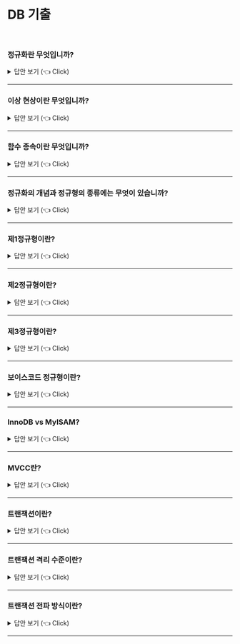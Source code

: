 # DB 기출
<br>

### 정규화란 무엇입니까?

<details>
   <summary> 답안 보기 (👈 Click)</summary>
<br />

[참고: 데이터베이스 개론 p.330]

+ 8장에서는 관계 데이터 모델에 기반을 두고 데이터베이스를 설계하는 방법 중 
E-R 모델과 릴레이션 변환 규칙을 이용하는 방법을 살펴보았다

이 장에서는 정규화를 이용해 데이터베이스를 설계하는 방법에 대해 소개한다
정규화는 데이터베이스를 설계한 후 설계 결과물을 검증하기 위해 사용하기도 한다
앞에서도 언급했듯이, 두 설계 방법은 데이터베이스 설계 결과물이 비슷한 수준을
유지하므로 상황에 따라 적절한 방법을 선택하면 된다

데이터베이스를 잘못 설계하면 불필요한 데이터 중복이 발생하여 릴레이션에 대한 데이터의 삽입, 수정, 삭제 연산을 수행할 때 부작용이 발생할 수 있다. 이러한 부작용을 이상 현상이라 한다
이상 현상을 제거하면서 데이터베이스를 올바르게 설계해나가는 과정이 정규화다
정규화의 필요성과 방법을 구체적으로 알아보기에 앞서 먼저 이상 현상을 종류별로 자세히 알아보자
</details>

-----------------------

### 이상 현상이란 무엇입니까?

<details>
   <summary> 답안 보기 (👈 Click)</summary>

[참고: 데이터베이스 개론 p.330]

+ 
1) 이상 현상의 종류
- 이상 현상에는 [그림 9-1]과 같이 삽입 이상, 갱신 이상, 삭제 이상이 있다
   삽입 이상 - 새 데이터를 삽입하기 위해 불필요한 데이터도 함께 삽입해야 하는 문제
   갱신 이상 - 중복 투플 중 일부만 변경하여 데이터가 불일치하게 되는 모순의 문제
   삭제 이상 - 투플을 삭제하면 꼭 필요한 데이터까지 함께 삭제되는 데이터 손실의 문제

 [그림 9-2]의 이벤트 참여 릴레이션을 이용해 잘못 설계된 릴레이션에서 발생할 수 있는
 이상 현상을 살펴보고, 이를 통해 이상 현상의 개념을 이해해보자. 

[그림 9-2]의 이벤트참여 릴레이션은 고객들이 이벤트에 참여한 결과를 저장하고 있는 릴레이션이다. 고객에 대한 정보인 고객아이디, 고객이름, 등급과 고객이 참여한 이벤트에 대한 정보인 이벤트번호, 당첨여부를 포함하고 있다. 
한 고객이 여러 이벤트에 참여할 수 있으므로 고객아이디만으로는 투플을 유일하게 식별할 수 없다.
그러므로 고객아이디와 이벤트번호 속성을 함께 사용하여 이벤트참여 릴레이션의 기본키를 구성한다. 

고객 한 명이 여러 이벤트에 참여할 수 있으므로 이벤트참여 릴레이션에는 동일한 고객의 
이름과 등급이 여러 번 나타날 수 있다.
예를 들어, 아이디가 apple인 고객은 3개의 이벤트에 참여하므로
고객의 이름과 등급이 이벤트참여 릴레이션에 세 번 저장된다.
이렇게 동일한 데이터가 여러 번 중복되어 저장되면 저장 공간을 낭비할 뿐 아니라
릴레이션에 데이터를 삽입, 수정,삭제 할 때 삽입,갱신, 삭제 이상 현상이 발생할 수 있다 

1)삽입 이상
- 릴레이션에 새 데이터를 삽입하기 위해 원치 않는 불필요한 데이터도 함께 삽입해야 하는 문제를 삽입 이상이라 한다
  예를 들어, 아이디가 melon이고, 이름이 성원용, 등급이 gold인 신규 고객이 회원으로 가입하여, [그림 9-2]의 이벤트참여 릴레이션에 이 고객에 대한 데이터를 삽입해야 한다고 해보자.
  이 고객이 참여한 이벤트가 아직 업삳면 이벤트참여 릴레이션에 이 고객에 대한 데이터를 삽입할 수 없다. 이벤트참여 릴레이션의 기본키가 고객아이디와 이벤트번호 속성이고,
  기본키를 구성하는 속성은 널 값을 가질 수 없다는 제약이 존재하기 때문이다. 
  즉, 고객아이디와 참여한 이벤트번호가 모두 존재해야 이벤트참여 릴레이션에 새 고객의 데이터를 삽입할 수 있다. 따라서 성원용 고객에 대한 데이터를 이벤트참여 릴레이션에 삽입하려면 실제로 참여하지 않은 임시 이벤트번호를 삽입해야 하므로 이벤트참여 릴레이션에는 삽입 이상이 발생하게 된다. 

2) 갱신 이상
- 릴레이션의 중복된 투플들 중 일부만 수저앟여 데이터가 불일치하게 되는 모순이 발생하는 것을 
   갱신 이상이라한다. [그림9-2]의 이벤트참여 릴레이션에는 아이디가 apple인 고객에 대한 
   투플이 3개 존재하여, 고객아이디, 고객이름, 등급 속성의 값이 중복되어 있다. 
   아이디가 apple인 고객의 등급이 gold에서 vip로 변경된다면, 이벤트참여 릴레이션에서 
   apple 고객에 대한 투플 3개의 등급 속성 값이 모두 수정되어야 한다. 
   그렇지 않고 [그림9-2]와 같이 2개의 투플만 등급이 수정되면 apple 고객이 서로 다른 등급을 가지는 모순이 생겨 갱신 이상이 발생하게 된다 

3) 삭제 이상
- 릴레이션에서 투플을 삭제하면 꼭 필요한 데이터까지 함께 삭제하여 데이터가  손실되는 
  연쇄 삭제 현상을 삭제 이상이라 한다. 

아이디가 orange인 고객이 이벤트 참여를 취소하여 [그림 9-2]의 이벤트참여 릴레이션에서 관련된 투플을 삭제해야 한다면, [그림 9-5]와 같이 하나의 투플만 삭제하면 된다.
그런데 이 투플은 아이디가 orange인 고객이 참여하고 있는 이벤트에 대한 정보만 가지고 있는 것이 아니라, 해당 고객에 대한 정보인 고객아이디, 고객이름, 등급에 대한 정보도 유일하게 가지고 있다. 
따라서 이 투플이 삭제되면 이벤트 참여와 관련이 없음에도 불구하고 해당 고객에 대한 고객아이디, 고객이름, 등급 데이터까지 원치 않게 손실되는 삭제 이상이 발생하게 된다. 

[그림 9-2]의 이벤트참여 릴레이션에 여러 이상 현상이 발생하는 이유는 무엇일까?
관련이 없는 데이터, 즉 관련 없는 속성들을 하나의 릴레이션에 모아 두고 있기 때문이다.
이상 현상이 발생하지 않도록 하려면, 관련 있는 속성들로만 릴레이션을 구성해야 하는데,
이를 위해 필요한 것이 정규화다.

정규화는 이상 현상이 발생하지 않도록, 릴레이션을 관련이 있는 속성들로만 구성하기 위해 릴레이션을 분해하는 과정이다. 정규화를 통해 릴레이션 설계를 올바르게 완성할 수 있다. 

정규화를 수행하려면 먼저 릴레이션을 구성하는 속성들 간의 관련성을 판단할 수 있어야 한다.
정규화 과정에서 고려해야 하는 속성들 간의 관련성을 함수적 종속성이라고 한다.

일반적으로 릴레이션에 함수적 종속성이 하나 존재하도록 정규화를 통해 릴레이션을 분해한다.
그러므로 정규화를 본격적으로 살펴보기에 앞서 다음 절에서 함수적 종속성의 의미와 
함수적 종속성을 판단하는 방법부터 알아보자. 



</details>

-----------------------

### 함수 종속이란 무엇입니까?

<details>
   <summary> 답안 보기 (👈 Click)</summary>
<br />

[참고: 데이터베이스 개론 p.335]

+ 하나의 릴레이션을 구성하는 속성들읠 부분 집합을 X와 Y라 할 때,
어느 시점에서든 릴레이션 내의 모든 투플에서 X값에 대한 Y값이 항상 하나면
"X가 Y를 함수적으로 결정한다" 또는 "Y가 X에 함수적으로 종속되어 있다"라고 한다

함수 종속 관계는 X->Y로 표현하고, X를 결정자, Y를 종속자라고 한다

[그림 9-7]의 고객 릴레이션을 대상으로 속성 간의 함수 종속 관계를 판단해보자.

[그림 9-7]의 고객 릴레이션에서 각 고객아이디 속성 값에 대응되는 고객이름 속성과
등급 속성의 값이 단 하나이므로, 고객 아이디가 고객이름과 등급을 결정한다고 볼 수 있다.
예를 들어, 고객아이디가 apple인 고객은 이름이 정소화, 등급이 gold인 한 사람박에 없다.
그러므로 고객 릴레이션에서 고객이름과 등급 속성은 고객아이디 속성에 함수적으로 종속되어 있어,
고객아이디는 결정자가 되고 고객이름과 등급은 종속자가 된다. 

고객 릴레이션에 존재하는 함수 종속 관계는 다음과 같이 기호로 표현할 수 있다
하나의 릴레이션을 구성하는 속성들 간의 함수 종속 관계를 도식화하여 표현할 수 있다
이를 함수 종속 다이어그램이라고 하는데, 함수 종속 다이어그램은 복잡한 함수 종속 관계를 더 직관적으로 이해하는 데 도움이 된다.
예로 제시한 고객 릴레이션의 함수 종속 다이어그램은 [그림 9-9]와 같다 

함수 종속 관계를 판단할 때 유의할 점은, 현재 시점에 릴레이션에 포함된 속성 값만으로 판단하면 안된다는 것이다. 릴레이션에서 속성 값은 계속 변할 수 있기 때문에 속성 자체가 가지고 있는 특성과 의미를 기반으로 판단해야 한다. 

[그림 9-7]의 고객 릴레이션에서 함수 종속 관계를 판단할 때도 마찬가지다.
고객 릴레이션에 현재 저장되어 있는 속성 값이 아닌 속성 자체의 특성을 고려하여 함수 종속 관계를 판단해야 한다. 고객 릴레이션에서 고객아이디는 고객을 구별해주는 기본키 속성이기 때문에 아이디가 같은 서로 다른 고객이 존재할 수 없다.
그러므로, 고객아이디가 정해지면 오직 하나의 고객 이름과 등급이 결정된다.

일반적으로 투플을 유일하게 구별하는 기본키와 후보키는 그 특성 때문에 릴레이션을 구성하는 다른 모든 속성들을 함수적으로 결정한다.
하지만 이러한 특성으로 인해 함수 종속 관계 X->Y에서 기본키나 후보키만 결정자인 X가 될 수 있는 것은 아니다. 기본키나 후보키가 아니더라도 속성 Y값을 유일하게 결정하는 속성 X는 함수 종속 관계에서 모두 결정자가 될 수 있다.
물론 릴레이션 내의 여러 투플에서 속성 X 값이 같으면 이 값과 연관된 속성 Y 값도 모두 같아야
결정자로 인정받을 수 있다. 

[그림 9-10]의 이벤트참여 릴레이션을 대상으로 좀 더 복잡한 속성들 간의 함수 종속 관계를 판단해보자. 

[그림 9-10]의 이벤트참여 릴레이션에서는 고객 아이디가 고객 이름을 유일하게 결정한다.
고객아이디가 같으면 모든 투플에서 고객이름이 반드시 같은 값을 가지기 때문이다.
그러므로 고객이름은 고객아이디에 종속되어 있어, 고객아이디가 결정자가 되고 고객이름이 종속자가 된다.

그리고 기본키인 {고객아이디, 이벤트번호} 속성 집합은 당첨여부 속성을 유일하게 결정한다.
아이디가 apple인 고객이 참여한 E001 이벤트의 당첨여부는 Y만 존재하기 때문이다.

그러므로 당첨여부는 {고객아이디, 이벤트번호}에 종속되어 있어, {고객아이디, 이벤트번호}가 결정자가 되고 당첨여부가 종속자가 된다. 물론 당첨여부뿐 아니라 고객이름도 기본키인 {고객아이디, 이벤트번호}에 종속되어 있다. 

이벤트참여 릴레이션에 존재하는 함수 종속 관계를 기호로 표현하면 다음과 같다. 

이벤트참여 릴레이션에 존재하는 함수 종속 관계에서 
{고객아이디, 이벤트번호}에 종속되어 있는 고객 이름은 {고객아이디, 이벤트번호}의 일부분인 고객아이디에도 종속되어 있다.
이런 경우, 고객 이름 속성이 {고객아이디, 이벤트번호} 속성 집합에 부분 함수 종속되었다고 한다. 

반면, 당첨여부 속성은 {고객아이디, 이벤트번호}의 일부분이 아닌 속성 집합 전체에 종속되어 있다.
이런 경우에는 당첨여부 속성이 {고객아이디, 이벤트번호} 속성 집합에 완전 함수 종속되었다고 한다.

완전 함수 종속은 릴레이션에서 속성 집합 Y가 속성 집합 X에 함수적으로 종속되어 있지만,
속성 집합 X 전체에 종속된 것이지 일부분에 종속된 것이 아님을 의미한다. 
이와 반대로 부분 함수 종속은 속성 집합 Y가 속성 집합 X의 전체가 아닌 일부분에도
함수적으로 종속됨을 의미하므로, 부분 함수 종속 관계가 성립하려면 결정자가
여러 개의 속성들로 구성되어 있어야 한다
 
일반적으로 함수 종속이라고 하면 완전 함수 종속을 의미한다.
그러나 정규화를 수행하는 과정에서 릴렐이션이 부분 함수 종속 관계를 포함하고 있는지를 확인하는 경우가 있으므로 부분 함수 종속도 의미를 정확히 이해해둘 필요가 있다. 

[그림 9-10]의 이벤트참여 릴레이션에서 고객이름은 고객아이디에 완전 함수 종속되어 있지만, {고객아이디, 이벤트번호}에는 부분 함수 종속되어 있다. 
그리고 당첨여부는 {고객아이디, 이벤트번호}에 완전 함수 종속되어 있다.

완전 함수 종속과 부분 함수 종속을 모두 포함하는 이벤트참여 릴레이션에 대한 함수 종속 다이어그램은 [그림 9-12]와 같다. 

릴레이션에 존재하는 함수 종속 관계에서는 결정자와 종속자가 같거나, 결정자가 종속자를 포함하는 것처럼 당연한 함수 종속 관계는 고려하지 않는다. 예를 들어, 이벤트참여 릴레이션에 존재하는 다음과 같은 함수 종속 관계는 당연하게 판단되는 함수 종속 관계이므로 제외한다. 
  
</details>

-----------------------

### 정규화의 개념과 정규형의 종류에는 무엇이 있습니까?

<details>
   <summary> 답안 보기 (👈 Click)</summary>
<br />

[참고: 데이터베이스 개론 p.339]

+ 

함수 종속성을 이용하여 릴레이션을 연관성이 있는 속성들로만 구성되도록 분해해서,
이상 현상이 발생하지 않는 올바른 릴레이션으로 만들어나가는 과정을
정규화라고 한다.
정규화의 기본 목표는 관련이 없는 함수 종속성을 별개의 릴레이션으로 표현하는 것이다.

릴레이션이 정규화된 정도는 정규형으로 표현한다. 정규형은 크게 기본 정규형과 
고급 정규형으로 나뉜다.
기본 정규형에는 제1정규형, 제2정규형, 제3정규형, 보이스/코드 정규형이 있고,
고급 정규형에는 제4정규형, 제5정규형이 있다. 

각 정규형마다 만족시켜야 하는 제약조건이 존재한다.
릴레이션이 특정 정규형의 제약 조건을 만족하면 릴레이션이 해당 정규형에 속한다고 표현한다.
정규형의 차수가 높아질수록 요구되는 제약조건이 많아지고 엄격해진다.
일반적으로 차수가 높은 정규형에 속하는 릴레이션일수록
데이터 중복이 줄어 데이터 중복에 의한 이상 현상이 발생하지 않는 바람직한 릴레이션일 수 있다.
하지만 모든 릴레이션이 제5정규형에 속해야 되는 것은 아니므로,
릴레이션의 특성을 고려해서 적합한 정규형을 선택해야 한다. 

일반적으로 기본 정규형에 속하도록 릴레이션을 정규화하는 경우가 대부분이다.
따라서 기본 정규형의 제약조건은 정확히 파악해둘 필요가 있으므로,
여기서는 기본 정규형을 중심으로 정규화 과정을 알아본다.

정규형들간의 관계를 그림으로 표현하면 다음과 같다.
정규형 중 가장 바깥쪽에 위치하는 제1정규형부터 살펴보자. 
 
</details>

-----------------------

### 제1정규형이란?

<details>
   <summary> 답안 보기 (👈 Click)</summary>
<br />

[참고: 데이터베이스 개론 p.340]

+ 

 
</details>

-----------------------

### 제2정규형이란?

<details>
   <summary> 답안 보기 (👈 Click)</summary>
<br />

[참고: 데이터베이스 개론 p.340]

+ 

 
</details>

-----------------------

### 제3정규형이란?

<details>
   <summary> 답안 보기 (👈 Click)</summary>
<br />

[참고: 데이터베이스 개론 p.340]

+ 

 
</details>

-----------------------

### 보이스코드 정규형이란?

<details>
   <summary> 답안 보기 (👈 Click)</summary>
<br />

[참고: 데이터베이스 개론 p.340]

+ 

 
</details>

-----------------------

### InnoDB vs MyISAM?

<details>
   <summary> 답안 보기 (👈 Click)</summary>
<br />

[참고: Real MySQL 1권 p,98]

+ 지금까지 MySQL 엔진의 전체적인 구조를 살펴봤다.
이번 절에서는 MySQL의 스토리지 엔진 가운데 가장 많이 사용되는 InnoDB 스토리지 엔진을 간단히 살펴보자. InnoDB는 MySQL에서 사용할 수 있는 스토리지 엔진 중 거의 유일하게 레코드 기반의 잠금을 제공하며, 그 때문에 높은 동시성 처리가 가능하고 안정적이며 성능이 뛰어나다.
InnoDB의 개략적인 구조는 그림 4.9와 같다. 

그림 4.9는 InnoDB의 아키텍처를 아주 간단히 보여주는데, 각 부분에 관한 자세한 설명은 InnoDB 스토리지 엔진의 주요 특징들과 함께 하나씩 살펴보자. 

1) 프라이머리 키에 의한 클러스터링
- InnoDB의 모든 테이블은 기본적으로 프라이머리 키를 기준으로 클러스터링되어 저장된다. 즉, 프라이머리 키 값의 순서대로 디스크에 저장된다는 뜻이며, 모든 세컨더리 인덱스는 레코드의 주소 대신 프라이머리 키의 값을 논리적인 주소로 사용한다.  프라이머리 키가 클러스터링 인덱스이기 때문에 프라이머리 키를 이용한 레인지 스캔은 상당히 빨리 처리될 수 있다.

- 결과적으로 쿼리의 실행 계획에서 프라이머리 키는 기본적으로 다른 보조 인덱스에 비해 비중이 높게 설정(쿼리의 실행 계획에서 다른 보조 인덱스보다 프라이머리 키가 선택될 확률이 높음)된다.
오라클 DBMS의 IOD(Index Organized Table)과 동일한 구조가 InnoDB에서는 일반적인 테이블의 구조가 되는 것이다. 클러스터 키에 대해서는 8.8절 '클러스터링 인덱스'에서 다시 상세히 다루겠다.

- InnoDB 스토리지 엔진과는 달리 MyISAM 스토리지 엔진에서는 클러스터링 키를 지원하지 않는다.
  그래서 MyISAM 테이블에서는 프라이머리 키와 세컨더리 인덱스는 구조적으로 아무런 차이가 없다.  프라이머리 키는 유니크 제약을 가진 세컨더리 인덱스일뿐이다. 
  그리고 MyISAM 테이블의 프라이머리 키를 포함한 모든 인덱스는 물리적인 레코드의 주소값(ROWID)을 가진다. MyISAM 테이블의 구조와 인덱스에 대해서는 4.3.3절 '데이터 파일과 프라이머리 키(인덱스) 구조'를 참고하자.

  
4.2.2 외래 키 지원

- 외래 키에 대한 지원은 InnoDB 스토리지 엔진 레벨에서 지원하는 기능으로 MyISAM이나 MEMORY 테이블에서는 사용할 수 없다. 외래 키는 데이터베이스 서버 운영의 불편함 때문에 서비스용 데이터베이스에서는 생성하지 않는 경우도 자주 있는데, 그렇다 하더라도 개발 환경의 데이터베이스에서는 좋은 가이드 역할을 할 수 있다. 

- InnoDB에서 외래 키는 부모 테이블과 자식 테이블 모두 해당 칼럼에 인덱스 생성이 필요하고, 변경 시에는 반드시 부모 테이블이나 자식 테이블에 데이터가 있는지 체크하는 작업이 필요하므로
잠금이 여러 테이블로 전파되고, 그로 인해 데드락이 발생할 때가 많으므로 개발할 때도 외래 키의 존재에 주의하는 것이 좋다

- 수동으로 데이터를 적재하거나 스키마 변경 등의 관리 작업이 실패할 수 있다. 물론 부모 테이블과 
자식 테이블의 관계를 명확히 파악해서 순서대로 작업한다면 문제 없이 실행할 수 있지만 외래 키가 복잡하게 얽힌 경우에는 그렇게 간단하지 않다. 또한 서비스에 문제가 있어서 긴급하게 뭔가 조치를 해야 하는데 이런 문제가 발생하면 더 조급해질 수도 있다. 이런 경우에는 foreign_key_checks 시스템 변수를 OFF로 설정하면 외래 키 관계에 대한 체크 작업을 일시적으로 멈출 수 있다.

- 외래 키 체크 작업을 일시적으로 멈추면 대략 레코드 적재나 삭제 등의 작업도 부가적인 체크가 필요 없기 때문에 훨씬 빠르게 처리할 수 있다.

mysql> SET foreign_key_checks = OFF;

mysql> SET foreign_key_checks= ON;

외래 키 체크를 일시적으로 해제했다고 해서 부모와 자식 테이블 간의 관계가 깨진 상태로 그대로 유지해도 된다는 것을 의미하지는 않는다.
예를 들어, 외래 키 체크를 일시적으로 중지한 상태에서 외래 키 관계를 가진 부모 테이블의 레코드를 삭제했다면 반드시 자식 테이블의 레코드도 삭제해서 일관성을 맞춰준 후 
다시 외래 키 체크 기능을 활성화해야 한다.
그리고 foreign_key_checks가 비활성화되면 외래키 관계의 부모 테이블에 대한 작업도 무시하게 된다.



 
</details>

-----------------------

### MVCC란?

<details>
   <summary> 답안 보기 (👈 Click)</summary>
<br />

[참고: Real MySQL 1권 p.100]

+ 일반적으로 레코드 레벨의 트랜잭션을 지원하는 DBMS가 제공하는 기능이며, MVCC의 가장 큰 목적은 잠금을 사용하지 않는 일관된 읽기를 제공하는데 있다.
  InnoDB는 언두 로그를 이용해 이 기능을 구현한다.
  여기서 멀티 버전이라 함은 하나의 레코드에 대해 여러 개의 버전이 동시에 관리된다는 의미다.
  이해를 위해 격리 수준(Isolation level)이 READ_COMMITTED인 MySQL 서버에서 InnoDB 스토리지 엔진을 사용하는 테이블의 데이터 변경을
  어떻게 처리하는지 그림으로 한 번 살펴보자. 

  우선 다음과 같은 테이블에 한 건의 레코드를 INSERT한 다음 UPDATE해서 발생하는 변경 작업 및 절차를 확인해보자.
  UPDATE 문장이 실행되면 커밋 실행 여부와 관계없이 InnoDB 버퍼 풀은 새로운 값인 '경기'로 업데이트 된다.
  그리고 디스크의 데이터 파일에는 체크포인트나 InnoDB의 Write 스레드에 의해 새로운 값으로 업데이트돼 있을 수도 있고 아닐 수도 있다
  (InnoDB가 ACID를 보장하기 때문에 일반적으로 InnoDB의 버퍼 풀과 데이터 파일은 동일한 상태라고 가정해도 무방하다)
  아직 COMMIT이나 ROLLBACK이 되지 않은 상태에서 다른 사용자가 다음 같은 쿼리로 작업중인 레코드를 조회하면 어디에 잇는 데이터를 조회할까?

  mysql> SELECT * FROM member WHERE m_id=12;

  이 질문의 답은 MySQL 서버의 시스템 변수(transaction_isolation)에 설정된 격리 수준(Isolation level)에 따라 다르다는 것이다.
  격리 수준이 READ_UNCOMMITTED인 경우에는 InnoDB 버퍼 풀이나 데이터 파일로부터 변경되지 않은 데이터를 읽어서 반환한다.
  즉, 데이터가 커밋됐든 아니든 변경된 상태의 데이터를 반환한다.
  그렇지 않고 READ_COMMITTED나 그 이상의 격리 수준(REPEATABLE_READ, SERIALIZABLE)인 경우에는 아직 커밋되지 않았기 때문에
  InnoDB 버퍼 풀이나 데이터 파일에 있는 내용 대신 변경되기 이전의 내용을 보관하고 있는 언두 영역의 데이터를 반환한다.

  이러한 과정을 DBMS에서는 MVCC라고 표현한다. 
  즉, 하나의 레코드(회원 번호가 12인 레코드)에 대해 2개의 버전이 유지되고, 필요에 따라 어느 데이터가 보여지는지
  여러 가지 상황에 따라 달라지는 구조다.
  여기서는 한 개의 데이터만 가지고 설명했지만, 관리해야 하는 예전 버전의 데이터는 무한히 많아질 수 있다
  (트랜잭션이 길어지면 언두에서 관리하는 예전 데이터가 삭제되지 못하고, 오랫동안 관리돼야 하며, 자연히 언두 영역이 저장되는 시스템 테이블스페이스의 
  공간이 많이 늘어나는 상황이 발생할 수도 있다)

  지금까지 UPDATE 쿼리가 실행되면 InnoDB 버퍼 풀은 즉시 새로운 데이터로 변경되고 기존 데이터는 언두영역으로 복사되는 과정까지 살펴봤는데,
  이 상태에서 COMMIT 명령을 실행하면 InnoDB는 더 이상의 변경 작업 없이 지금의 상태를 영구적인 데이터로 만들어 버린다. 
  하지만 롤백을 실행하면 InnoDB는 언두 영역에 있는 백업된 데이터를 InnoDB 버퍼 풀로 다시 복구하고, 언두 영역의 내용을 삭제해버린다.
  커밋이 된다고 언두 영역의 백업 데이터가 항상 바로 삭제되는 것은 아니다.
  이 언두 영역을 필요로 하는 트랜잭션이 더는 없을 때, 비로소 삭제된다. 
 
</details>

-----------------------

### 트랜잭션이란?

<details>
   <summary> 답안 보기 (👈 Click)</summary>
<br />

[참고: Real MySQL 1권 p.155]

+ 

이번 장에서는 MySQL의 동시성에 영향을 미치는 잠금(Lock)과  트랜잭션, 트랜잭션의 격리 수준(Isolation level)을 살펴보겠다.

트랜잭션은 작업의 완전성을 보장해주는 것이다. 즉, 논리적인 작업 셋을 모두 완벽하게 처리하거나, 처리하지 못할 경우에는 원 상태로 복구해서 작업의 일부만 적용되는 현상(Partial Update)이 발생하지 않게 만들어주는 기능이다.

잠금(Lock)과 트랜잭션은 서로 비슷한 개념 같지만 사실 잠금은 동시성을 제어하기 위한 기능이고 ,트랜잭션은 데이터의 정합성을 보장하기 위한 기능이다. 하나의 회원 정보 레코드를 여러 커넥션에서 동시에 변경하려고 하는데 잠금이 없다면, 하나의 데이터를 여러 커넥션에서 동시에 변경할 수 있게 된다. 결과적으로 해당 레코드의 값은 예측할 수 없는 상태가 된다.
잠금은 여러 커넥션에서 동시에 동일한 자원(레코드나 테이블)을 요청할 경우 순서대로 한 시점에는 하나의 커넥션만 변경할 수 있게 해주는 역할을 한다. 
격리 수준이라는 것은 하나의 트랜잭션 내에서 또는 여러 트랜잭션 간의 작업 내용을 어떻게 공유하고 차단할 것인지를 결정하는 레벨을 의미한다. 

많은 사용자들이 데이터베이스 서버에서 트랜잭션이 개발자에게 얼마나 큰 혜택을 제공하는지를 자주 잊어버리는 것 같다. 지금은 많이 달라졌지만 여전히 MySQL 서버에서는 MyISAM이나 MEMORY 스토리지 엔진이 더 빠르다고 생각하고, InnoDB 스토리지 엔진은 사용하기 복잡하고 번거롭다고 생각하곤 한다. 하지만 사실은 MyISAM이나 MEMORY 같이 트랜잭션을 지원하지 않는 스토리지 엔진의 테이블이 더 많은 고민거리를 만들어 낸다. 

이번 절에서는 트랜잭션을 지원하지 않는 MyISAM과 트랜잭션을 지원하는 InnoDB의 처리 방식 차이를 잠깐 살펴보고자 한다. 그리고  트랜잭션을 사용할 경우 주의할 사항도 함께 살펴보겠다.

1) MySQL에서의 트랜잭션
- 트랜잭션은 꼭 여러 개의 변경 작업을 수행하는 쿼리가 조합됐을 때만 의미 있는 개념은 아니다.
   트랜잭션은 하나의 논리적인 작업 셋에 하나의 쿼리가 있든 두 개 이상의 쿼리가 있든 
   관계없이 논리적인 작업 셋 자체가 100% 적용되거나(COMMIT을 실행했을 때)
   아무것도 적용되지 않아야(ROLLBACK 또는 트랜잭션을 ROLLBACK 시키는 오류가 발생했을 때)
   함을 보장해주는 것이다. 

간단한 예제로 트랜잭션 관점에서 InnoDB 테이블과 MyISAM 테이블의 차이를 살펴보자. 

mysql> CREATE TABLE tab_myisam (fdpk INT NOT NULL, PRIMARY KEY (fdpk)) ENGINE=MyISAM;
mysql> INSERT INTO tab_myisam (fdpk) VALUES (3);

mysql> CREATE TABLE tab_innodb (fdpk INT NOT NULL, PRIMARY KEY (fdpk)) ENGINE = INNODB;
mysql> INSERT INTO tab_innodb (fdpk) VALUES (3);

위와 같이 테스트용 테이블에 각각 레코드를 1건씩 저장한 후 AUTO-COMMIT 모드에서 다음 쿼리 문장을 InnoDB 테이블과 MyISAM 테이블에서 각각 실행해보자.

mysql> SET autocommit=ON;

mysql> INSERT INTO tab_myisam (fdpk) VALUES (1), (2), (3);
mysql> INSERT INTO tab_innodb (fdpk) VALUES (1), (2), (3);

두 개의 스토리지 엔진에서 결과가 어떻게 다를까?
위 쿼리 문장의 테스트 결과는 다음과 같다. 

mysql> INSERT INTO tab_myisam (fdpk) VALUES (1), (2), (3);
ERROR 1062 (23000): Duplicate entry '3' for key 'PRIMARY'

mysql> INSERT INTO tab_innodb (fdpk) VALUES (1), (2), (3);
ERROR 1062 (23000): Duplicate entry '3' for key 'PRIMARY'

mysql> SELECT * FROM tab_myisam;
fdpk
1
2
3

mysql> SELECT * FROM tab_innodb;
fdpk
3

두 INSERT 문장 모두 프라이머리 키 중복 오류로 쿼리가 실패했다.
그런데 두 테이블의 레코드를 조회해보면 MyISAM 테이블에는 오류가 발생했음에도
'1'과 '2'는 INSERT된 상태로 남아 있는 것을 확인할 수 있다.

즉, MyISAM 테이블에 INSERT 문장이 실행되면서 차례대로 '1'과 '2'를 저장하고, 그 다음 '3'을 저장하려고 하는 순간, 중복 키 오류(이미 '3'이 있기 때문)가 발생한 것이다.
하지만 MyISAM 테이블에서 실행되는 쿼리는 이미 INSERT된 '1'과 '2'를 그대로 두고
쿼리 실행을 종료해 버린다. 

MEMORY 스토리지 엔진을 사용하는 테이블도 MyISAM 테이블과 동일하게 작동한다. 
하지만 InnoDB는 쿼리 중 일부라도 오류가 발생하면 전체를 원 상태로 만든다는 트랜잭션의
원칙대로 INSERT 문장을 실행하기 전 상태로 그대로 복구했다.
MyISAM 테이블에서 발생하는 이러한 현상을 부분 업데이트(Partial Update)라고 표현하며,
이러한 부분 업데이트 현상은 테이블 데이터의 정합성을 맞추는데 상당히 어려운 문제를
만들어 낸다. 

어떤 사용자는 (특히 트랜잭션이 선택 사항인 MySQL의 경우) 트랜잭션을 상당히 골치 아픈 기능쯤으로 생각하지만 트랜잭션이란 그만큼 애플리케이션 개발에서 고민해야 할 문제를 줄여주는 아주 필수적인 DBMS의 기능이라는 점을 기억해야 한다. 
 부분 업데이트 현상이 발생하면 실패한 쿼리로 인해 남은 레코드를 다시 삭제하는 재처리 작업이 필요할 수 있다. 실행하는 쿼리가 하나뿐이라면 재처리 작업은 간단할 것이다.
하지만 2개 이상의 쿼리가 실행되는 경우라면 실패에 대한 재처리 작업은 다음 예제와 같이 상당한 고민거리가 될 것이다. 

위 애플리케이션 코드가 장난처럼 작성한 코드 같지만 트랜잭션이 지원되지 않는 MyISAM에 레코드를 INSERT할 때 위와 같이 하지 않으면 방법이 없다. 코드를 이렇게 작성하지 않았다면 부분 업데이트의 결과를 쓰레기 데이터가 테이블에 남아 있을 가능성이 있다. 하지만 위의 코드를 트랜잭션이 지원되는 InnoDB 테이블에서 처리한다고 가정하면 다음과 같은 간단한 코드로 완벽한 구현이 가능하다. 얼마나 깔끔한 코드로 바뀌었는가! 비즈니스 로직 처리로 이미 IF... ELSE... 로 가득한 프로그램 코드에 이런 데이터 클렌징 코드까지 넣어야 한다는 것은 정말 암담한 일일 것이다. 

 
</details>

-----------------------

### 트랜잭션 격리 수준이란?

<details>
   <summary> 답안 보기 (👈 Click)</summary>
<br />

[참고: 데이터베이스 개론 p.340]

+ 

 
</details>

-----------------------

### 트랜잭션 전파 방식이란?

<details>
   <summary> 답안 보기 (👈 Click)</summary>
<br />

[참고: 데이터베이스 개론 p.340]

+ 

 
</details>

-----------------------









